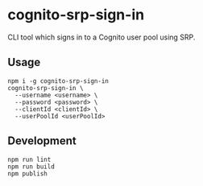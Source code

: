 # cognito-srp-sign-in

CLI tool which signs in to a Cognito user pool using SRP.

## Usage

```
npm i -g cognito-srp-sign-in
cognito-srp-sign-in \
  --username <username> \
  --password <password> \
  --clientId <clientId> \
  --userPoolId <userPoolId>
```

## Development

```
npm run lint
npm run build
npm publish
```

